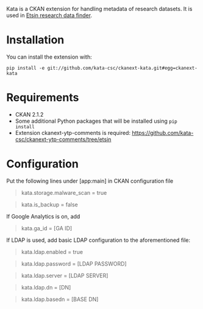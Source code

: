 Kata is a CKAN extension for handling metadata of research datasets. It is used in [Etsin research data finder](https://etsin.avointiede.fi/en/).

Installation
============

You can install the extension with:

`pip install -e git://github.com/kata-csc/ckanext-kata.git#egg=ckanext-kata`

Requirements
============

* CKAN 2.1.2
* Some additional Python packages that will be installed using `pip install`
* Extension ckanext-ytp-comments is required: https://github.com/kata-csc/ckanext-ytp-comments/tree/etsin

Configuration
=============

Put the following lines under [app:main] in CKAN configuration file

> kata.storage.malware_scan = true

> kata.is_backup = false

If Google Analytics is on, add

> kata.ga_id = [GA ID]

If LDAP is used, add basic LDAP configuration to the aforementioned file:

> kata.ldap.enabled = true

> kata.ldap.password = [LDAP PASSWORD]

> kata.ldap.server = [LDAP SERVER]

> kata.ldap.dn = [DN]

> kata.ldap.basedn = [BASE DN]
